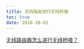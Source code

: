 ```yaml
---
title: 无线路由进行无线桥接
toc: true
date: 2018-10-01
---
```




[无线路由器怎么进行无线桥接？](https://jingyan.baidu.com/article/63acb44a9b8b0561fcc17eac.html)
